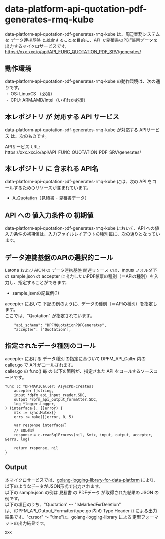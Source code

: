 # data-platform-api-quotation-pdf-generates-rmq-kube

data-platform-api-quotation-pdf-generates-rmq-kube は、周辺業務システム　を データ連携基盤 と統合することを目的に、API で見積書のPDF帳票データを出力するマイクロサービスです。  
https://xxx.xxx.io/api/API_FUNC_QUOTATION_PDF_SRV/generates/

## 動作環境

data-platform-api-quotation-pdf-generates-rmq-kube の動作環境は、次の通りです。  
・ OS: LinuxOS （必須）  
・ CPU: ARM/AMD/Intel（いずれか必須）  


## 本レポジトリ が 対応する API サービス
data-platform-api-quotation-pdf-generates-rmq-kube が対応する APIサービス は、次のものです。

APIサービス URL: https://xxx.xxx.io/api/API_FUNC_QUOTATION_PDF_SRV/generates/

## 本レポジトリ に 含まれる API名
data-platform-api-quotation-pdf-generates-rmq-kube には、次の API をコールするためのリソースが含まれています。  

* A_Quotation（見積書 - 見積書データ）

## API への 値入力条件 の 初期値
data-platform-api-quotation-pdf-generates-rmq-kube において、API への値入力条件の初期値は、入力ファイルレイアウトの種別毎に、次の通りとなっています。  

## データ連携基盤のAPIの選択的コール

Latona および AION の データ連携基盤 関連リソースでは、Inputs フォルダ下の sample.json の accepter に出力したいPDF帳票の種別（＝APIの種別）を入力し、指定することができます。   

* sample.jsonの記載例(1)  

accepter において 下記の例のように、データの種別（＝APIの種別）を指定します。  
ここでは、"Quotation" が指定されています。    
  
```
	"api_schema": "DPFMQuotationPDFGenerates",
	"accepter": ["Quotation"],
```

## 指定されたデータ種別のコール

accepter における データ種別 の指定に基づいて DPFM_API_Caller 内の caller.go で API がコールされます。  
caller.go の func() 毎 の 以下の箇所が、指定された API をコールするソースコードです。  

```
func (c *DPFMAPICaller) AsyncPDFCreates(
	accepter []string,
	input *dpfm_api_input_reader.SDC,
	output *dpfm_api_output_formatter.SDC,
	log *logger.Logger,
) (interface{}, []error) {
	mtx := sync.Mutex{}
	errs := make([]error, 0, 5)

	var response interface{}
	// SQL処理
	response = c.readSqlProcess(nil, &mtx, input, output, accepter, &errs, log)

	return response, nil
}
```

## Output  
本マイクロサービスでは、[golang-logging-library-for-data-platform](https://github.com/latonaio/golang-logging-library-for-data-platform) により、以下のようなデータがJSON形式で出力されます。  
以下の sample.json の例は 見積書 の PDFデータ が取得された結果の JSON の例です。  
以下の項目のうち、"Quotation" ～ "IsMarkedForDeletion" は、/DPFM_API_Output_Formatter/type.go 内 の Type Header {} による出力結果です。"cursor" ～ "time"は、golang-logging-library による 定型フォーマットの出力結果です。  

```
XXX
```

